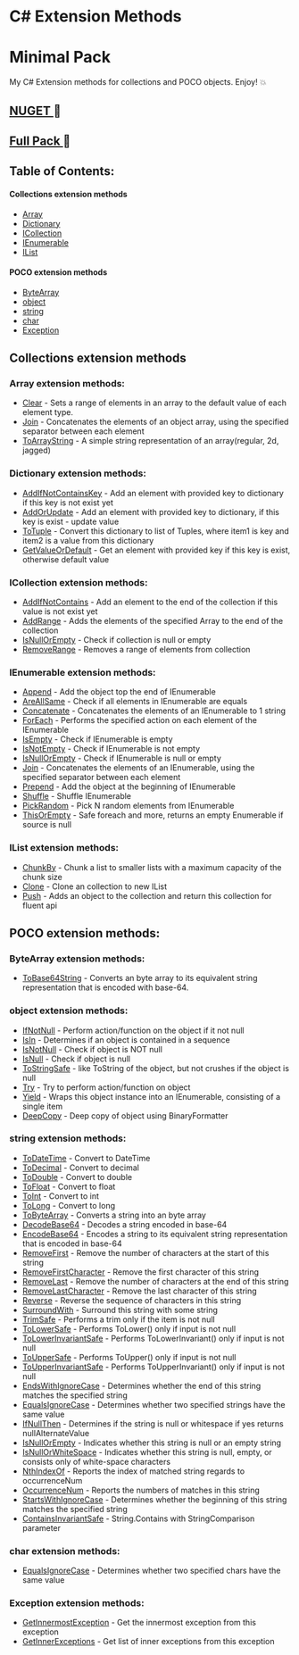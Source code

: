 # C# Extension Methods
# Minimal Pack
My C# Extension methods for collections and POCO objects. Enjoy! :collision:

## [ NUGET ](https://www.nuget.org/packages/Pylypeiev.Extensions.MinimalPack)  :hammer: 
## [ Full Pack ](https://github.com/pylypeiev/CSharpExtensionMethods)  :eyes: 

## Table of Contents:
#### Collections extension methods
- [Array](#array)
- [Dictionary](#dictionary)
- [ICollection](#icollection)
- [IEnumerable](#ienumerable)
- [IList](#ilist)

#### POCO extension methods
- [ByteArray](#byte)
- [object](#object)
- [string](#string)
- [char](#char)
- [Exception](#exception)

## Collections extension methods
<a name="array"></a>

### Array extension methods:
- [Clear](https://github.com/pylypeiev/CSharpExtensionMethods/blob/master/Pylypeiev.Extensions/Collections%20extensions/ArrayExtensions.cs) - Sets a range of elements in an array to the default value of each element type.
- [Join](https://github.com/pylypeiev/CSharpExtensionMethods/blob/master/Pylypeiev.Extensions/Collections%20extensions/ArrayExtensions.cs) -  Concatenates the elements of an object array, using the specified separator between each element
- [ToArrayString](https://github.com/pylypeiev/CSharpExtensionMethods/blob/master/Pylypeiev.Extensions/Collections%20extensions/ArrayExtensions.cs) - A simple string representation of an array(regular, 2d, jagged)
<a name="dictionary"></a>

### Dictionary extension methods:
- [AddIfNotContainsKey](https://github.com/pylypeiev/CSharpExtensionMethods/blob/master/Pylypeiev.Extensions/Collections%20extensions/DictionaryExtensions.cs) - Add an element with provided key to dictionary if this key is not exist yet
- [AddOrUpdate](https://github.com/pylypeiev/CSharpExtensionMethods/blob/master/Pylypeiev.Extensions/Collections%20extensions/DictionaryExtensions.cs) - Add an element with provided key to dictionary, if this key is exist - update value
- [ToTuple](https://github.com/pylypeiev/CSharpExtensionMethods/blob/master/Pylypeiev.Extensions/Collections%20extensions/DictionaryExtensions.cs) - Convert this dictionary to list of Tuples, where item1 is key and item2 is a value from this dictionary
- [GetValueOrDefault](https://github.com/pylypeiev/CSharpExtensionMethods/blob/master/Pylypeiev.Extensions/Collections%20extensions/DictionaryExtensions.cs) - Get an element with provided key if this key is exist, otherwise default value

<a name="icollection"></a>

### ICollection extension methods:
- [AddIfNotContains](https://github.com/pylypeiev/CSharpExtensionMethods/blob/master/Pylypeiev.Extensions/Collections%20extensions/ICollectionExtensions.cs) - Add an element to the end of the collection if this value is not exist yet
- [AddRange](https://github.com/pylypeiev/CSharpExtensionMethods/blob/master/Pylypeiev.Extensions/Collections%20extensions/ICollectionExtensions.cs) - Adds the elements of the specified Array to the end of the collection
- [IsNullOrEmpty](https://github.com/pylypeiev/CSharpExtensionMethods/blob/master/Pylypeiev.Extensions/Collections%20extensions/ICollectionExtensions.cs) - Check if collection is null or empty 
- [RemoveRange](https://github.com/pylypeiev/CSharpExtensionMethods/blob/master/Pylypeiev.Extensions/Collections%20extensions/ICollectionExtensions.cs) - Removes a range of elements from collection


<a name="ienumerable"></a>

### IEnumerable extension methods:
- [Append](https://github.com/pylypeiev/CSharpExtensionMethods/blob/master/Pylypeiev.Extensions/Collections%20extensions/IEnumerableExtensions.cs) - Add the object top the end of IEnumerable
- [AreAllSame](https://github.com/pylypeiev/CSharpExtensionMethods/blob/master/Pylypeiev.Extensions/Collections%20extensions/IEnumerableExtensions.cs) - Check if all elements in IEnumerable are equals
- [Concatenate<string>](https://github.com/pylypeiev/CSharpExtensionMethods/blob/master/Pylypeiev.Extensions/Collections%20extensions/IEnumerableExtensions.cs) - Concatenates the elements of an IEnumerable<string> to 1 string
- [ForEach](https://github.com/pylypeiev/CSharpExtensionMethods/blob/master/Pylypeiev.Extensions/Collections%20extensions/IEnumerableExtensions.cs) - Performs the specified action on each element of the IEnumerable
- [IsEmpty](https://github.com/pylypeiev/CSharpExtensionMethods/blob/master/Pylypeiev.Extensions/Collections%20extensions/IEnumerableExtensions.cs) - Check if IEnumerable is empty
- [IsNotEmpty](https://github.com/pylypeiev/CSharpExtensionMethods/blob/master/Pylypeiev.Extensions/Collections%20extensions/IEnumerableExtensions.cs) - Check if IEnumerable is not empty 
- [IsNullOrEmpty](https://github.com/pylypeiev/CSharpExtensionMethods/blob/master/Pylypeiev.Extensions/Collections%20extensions/IEnumerableExtensions.cs) - Check if IEnumerable is null or empty
- [Join](https://github.com/pylypeiev/CSharpExtensionMethods/blob/master/Pylypeiev.Extensions/Collections%20extensions/IEnumerableExtensions.cs) - Concatenates the elements of an IEnumerable, using the specified separator between each element
- [Prepend](https://github.com/pylypeiev/CSharpExtensionMethods/blob/master/Pylypeiev.Extensions/Collections%20extensions/IEnumerableExtensions.cs) - Add the object at the beginning of IEnumerable
- [Shuffle](https://github.com/pylypeiev/CSharpExtensionMethods/blob/master/Pylypeiev.Extensions/Collections%20extensions/IEnumerableExtensions.cs) - Shuffle IEnumerable
- [PickRandom](https://github.com/pylypeiev/CSharpExtensionMethods/blob/master/Pylypeiev.Extensions/Collections%20extensions/IEnumerableExtensions.cs) - Pick N random elements from IEnumerable
- [ThisOrEmpty](https://github.com/pylypeiev/CSharpExtensionMethods/blob/master/Pylypeiev.Extensions/Collections%20extensions/IEnumerableExtensions.cs) - Safe foreach and more, returns an empty Enumerable if source is null
<a name="ilist"></a>

### IList extension methods:
 - [ChunkBy](https://github.com/pylypeiev/CSharpExtensionMethods/blob/master/Pylypeiev.Extensions/Collections%20extensions/IListExtensions.cs) - Chunk a list to smaller lists with a maximum capacity of the chunk size
 - [Clone](https://github.com/pylypeiev/CSharpExtensionMethods/blob/master/Pylypeiev.Extensions/Collections%20extensions/IListExtensions.cs) - Clone an collection to new IList
 - [Push](https://github.com/pylypeiev/CSharpExtensionMethods/blob/master/Pylypeiev.Extensions/Collections%20extensions/IListExtensions.cs) - Adds an object to the collection and return this collection for fluent api

## POCO extension methods:

<a name="byte"></a>

### ByteArray extension methods:
- [ToBase64String](https://github.com/pylypeiev/CSharpExtensionMethods/blob/master/Pylypeiev.Extensions/Objects%20Extensions/ByteArray/ByteArrayExtensions.cs) - Converts an byte array to its equivalent string representation that is encoded with base-64.

### object extension methods:
- [IfNotNull](https://github.com/pylypeiev/CSharpExtensionMethods/blob/master/Pylypeiev.Extensions/Objects%20Extensions/Object/ObjectGeneralExtensions.cs) - Perform action/function on the object if it not null 
- [IsIn](https://github.com/pylypeiev/CSharpExtensionMethods/blob/master/Pylypeiev.Extensions/Objects%20Extensions/Object/ObjectGeneralExtensions.cs) - Determines if an object is contained in a sequence
- [IsNotNull](https://github.com/pylypeiev/CSharpExtensionMethods/blob/master/Pylypeiev.Extensions/Objects%20Extensions/Object/ObjectGeneralExtensions.cs) - Check if object is NOT null
- [IsNull](https://github.com/pylypeiev/CSharpExtensionMethods/blob/master/Pylypeiev.Extensions/Objects%20Extensions/Object/ObjectGeneralExtensions.cs) - Check if object is null
- [ToStringSafe](https://github.com/pylypeiev/CSharpExtensionMethods/blob/master/Pylypeiev.Extensions/Objects%20Extensions/Object/ObjectGeneralExtensions.cs) - like ToString of the object, but not crushes if the object is null 
- [Try](https://github.com/pylypeiev/CSharpExtensionMethods/blob/master/Pylypeiev.Extensions/Objects%20Extensions/Object/ObjectGeneralExtensions.cs) - Try to perform action/function on object
- [Yield](https://github.com/pylypeiev/CSharpExtensionMethods/blob/master/Pylypeiev.Extensions/Objects%20Extensions/Object/ObjectGeneralExtensions.cs) - Wraps this object instance into an IEnumerable, consisting of a single item
- [DeepCopy](https://github.com/pylypeiev/CSharpExtensionMethods/blob/master/Pylypeiev.Extensions/Objects%20Extensions/Object/ObjectGeneralExtensions.cs) - Deep copy of object using BinaryFormatter

<a name="string"></a>

### string extension methods:
- [ToDateTime](https://github.com/pylypeiev/CSharpExtensionMethods/blob/master/Pylypeiev.Extensions/Objects%20Extensions/String/StringParsingExtensions.cs) - Convert to DateTime
- [ToDecimal](https://github.com/pylypeiev/CSharpExtensionMethods/blob/master/Pylypeiev.Extensions/Objects%20Extensions/String/StringParsingExtensions.cs) - Convert to decimal
- [ToDouble](https://github.com/pylypeiev/CSharpExtensionMethods/blob/master/Pylypeiev.Extensions/Objects%20Extensions/String/StringParsingExtensions.cs) - Convert to double
- [ToFloat](https://github.com/pylypeiev/CSharpExtensionMethods/blob/master/Pylypeiev.Extensions/Objects%20Extensions/String/StringParsingExtensions.cs) - Convert to float
- [ToInt](https://github.com/pylypeiev/CSharpExtensionMethods/blob/master/Pylypeiev.Extensions/Objects%20Extensions/String/StringParsingExtensions.cs) - Convert to int
- [ToLong](https://github.com/pylypeiev/CSharpExtensionMethods/blob/master/Pylypeiev.Extensions/Objects%20Extensions/String/StringParsingExtensions.cs) - Convert to long
- [ToByteArray](https://github.com/pylypeiev/CSharpExtensionMethods/blob/master/Pylypeiev.Extensions/Objects%20Extensions/String/StringParsingExtensions.cs) - Converts a string into an byte array
- [DecodeBase64](https://github.com/pylypeiev/CSharpExtensionMethods/blob/master/Pylypeiev.Extensions/Objects%20Extensions/String/StringEncodingExtensions.cs) - Decodes a string encoded in base-64
- [EncodeBase64](https://github.com/pylypeiev/CSharpExtensionMethods/blob/master/Pylypeiev.Extensions/Objects%20Extensions/String/StringEncodingExtensions.cs) - Encodes a string to its equivalent string representation that is encoded in base-64
- [RemoveFirst](https://github.com/pylypeiev/CSharpExtensionMethods/blob/master/Pylypeiev.Extensions/Objects%20Extensions/String/StringOperationsExtensions.cs) - Remove the number of characters at the start of this string
- [RemoveFirstCharacter](https://github.com/pylypeiev/CSharpExtensionMethods/blob/master/Pylypeiev.Extensions/Objects%20Extensions/String/StringOperationsExtensions.cs) - Remove the first character of this string
- [RemoveLast](https://github.com/pylypeiev/CSharpExtensionMethods/blob/master/Pylypeiev.Extensions/Objects%20Extensions/String/StringOperationsExtensions.cs) - Remove the number of characters at the end of this string
- [RemoveLastCharacter](https://github.com/pylypeiev/CSharpExtensionMethods/blob/master/Pylypeiev.Extensions/Objects%20Extensions/String/StringOperationsExtensions.cs) - Remove the last character of this string
- [Reverse](https://github.com/pylypeiev/CSharpExtensionMethods/blob/master/Pylypeiev.Extensions/Objects%20Extensions/String/StringOperationsExtensions.cs) - Reverse the sequence of characters in this string
- [SurroundWith](https://github.com/pylypeiev/CSharpExtensionMethods/blob/master/Pylypeiev.Extensions/Objects%20Extensions/String/StringOperationsExtensions.cs) - Surround this string with some string
- [TrimSafe](https://github.com/pylypeiev/CSharpExtensionMethods/blob/master/Pylypeiev.Extensions/Objects%20Extensions/String/StringOperationsExtensions.cs) - Performs a trim only if the item is not null
- [ToLowerSafe](https://github.com/pylypeiev/CSharpExtensionMethods/blob/master/Pylypeiev.Extensions/Objects%20Extensions/String/StringOperationsExtensions.cs) - Performs ToLower() only if input is not null
- [ToLowerInvariantSafe](https://github.com/pylypeiev/CSharpExtensionMethods/blob/master/Pylypeiev.Extensions/Objects%20Extensions/String/StringOperationsExtensions.cs) - Performs ToLowerInvariant() only if input is not null
- [ToUpperSafe](https://github.com/pylypeiev/CSharpExtensionMethods/blob/master/Pylypeiev.Extensions/Objects%20Extensions/String/StringOperationsExtensions.cs) - Performs ToUpper() only if input is not null
- [ToUpperInvariantSafe](https://github.com/pylypeiev/CSharpExtensionMethods/blob/master/Pylypeiev.Extensions/Objects%20Extensions/String/StringOperationsExtensions.cs) - Performs ToUpperInvariant() only if input is not null
- [EndsWithIgnoreCase](https://github.com/pylypeiev/CSharpExtensionMethods/blob/master/Pylypeiev.Extensions/Objects%20Extensions/String/StringSearchingExtensions.cs) - Determines whether the end of this string matches the specified string
- [EqualsIgnoreCase](https://github.com/pylypeiev/CSharpExtensionMethods/blob/master/Pylypeiev.Extensions/Objects%20Extensions/String/StringSearchingExtensions.cs) - Determines whether two specified strings have the same value
- [IfNullThen](https://github.com/pylypeiev/CSharpExtensionMethods/blob/master/Pylypeiev.Extensions/Objects%20Extensions/String/StringSearchingExtensions.cs) - Determines if the string is null or whitespace if yes returns nullAlternateValue
- [IsNullOrEmpty](https://github.com/pylypeiev/CSharpExtensionMethods/blob/master/Pylypeiev.Extensions/Objects%20Extensions/String/StringSearchingExtensions.cs) - Indicates whether this string is null or an empty string
- [IsNullOrWhiteSpace](https://github.com/pylypeiev/CSharpExtensionMethods/blob/master/Pylypeiev.Extensions/Objects%20Extensions/String/StringSearchingExtensions.cs) - Indicates whether this string is null, empty, or consists only of white-space characters 
- [NthIndexOf](https://github.com/pylypeiev/CSharpExtensionMethods/blob/master/Pylypeiev.Extensions/Objects%20Extensions/String/StringSearchingExtensions.cs) - Reports the index of matched string regards to occurrenceNum
- [OccurrenceNum](https://github.com/pylypeiev/CSharpExtensionMethods/blob/master/Pylypeiev.Extensions/Objects%20Extensions/String/StringSearchingExtensions.cs) - Reports the numbers of matches in this string
- [StartsWithIgnoreCase](https://github.com/pylypeiev/CSharpExtensionMethods/blob/master/Pylypeiev.Extensions/Objects%20Extensions/String/StringSearchingExtensions.cs) - Determines whether the beginning of this string matches the specified string
- [ContainsInvariantSafe](https://github.com/pylypeiev/CSharpExtensionMethods/blob/master/Pylypeiev.Extensions/Objects%20Extensions/String/StringSearchingExtensions.cs) - String.Contains with StringComparison parameter 

<a name="char"></a>

### char extension methods:
- [EqualsIgnoreCase](https://github.com/pylypeiev/CSharpExtensionMethods/blob/master/Pylypeiev.Extensions/Objects%20Extensions/Char/CharExtensions.cs) - Determines whether two specified chars have the same value

<a name="exception"></a>

### Exception extension methods:
- [GetInnermostException](https://github.com/pylypeiev/CSharpExtensionMethods/blob/master/Pylypeiev.Extensions/Objects%20Extensions/Exception/ExceptionExtensions.cs) - Get the innermost exception from this exception
- [GetInnerExceptions](https://github.com/pylypeiev/CSharpExtensionMethods/blob/master/Pylypeiev.Extensions/Objects%20Extensions/Exception/ExceptionExtensions.cs) - Get list of inner exceptions from this exception

